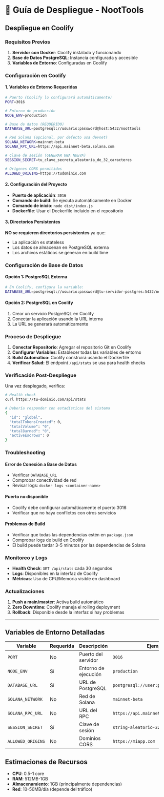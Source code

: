 # 🚀 Guía de Despliegue - NootTools

## Despliegue en Coolify

### Requisitos Previos

1. **Servidor con Docker**: Coolify instalado y funcionando
2. **Base de Datos PostgreSQL**: Instancia configurada y accesible
3. **Variables de Entorno**: Configuradas en Coolify

### Configuración en Coolify

#### 1. Variables de Entorno Requeridas

```bash
# Puerto (Coolify lo configurará automáticamente)
PORT=3016

# Entorno de producción
NODE_ENV=production

# Base de datos (REQUERIDO)
DATABASE_URL=postgresql://usuario:password@host:5432/noottools

# Red Solana (opcional, por defecto usa devnet)
SOLANA_NETWORK=mainnet-beta
SOLANA_RPC_URL=https://api.mainnet-beta.solana.com

# Clave de sesión (GENERAR UNA NUEVA)
SESSION_SECRET=tu_clave_secreta_aleatoria_de_32_caracteres

# Orígenes CORS permitidos
ALLOWED_ORIGINS=https://tudominio.com
```

#### 2. Configuración del Proyecto

- **Puerto de aplicación**: `3016`
- **Comando de build**: Se ejecuta automáticamente en Docker
- **Comando de inicio**: `node dist/index.js`
- **Dockerfile**: Usar el Dockerfile incluido en el repositorio

#### 3. Directorios Persistentes

**NO se requieren directorios persistentes** ya que:
- La aplicación es stateless
- Los datos se almacenan en PostgreSQL externa
- Los archivos estáticos se generan en build time

### Configuración de Base de Datos

#### Opción 1: PostgreSQL Externa
```bash
# En Coolify, configura la variable:
DATABASE_URL=postgresql://usuario:password@tu-servidor-postgres:5432/noottools
```

#### Opción 2: PostgreSQL en Coolify
1. Crear un servicio PostgreSQL en Coolify
2. Conectar la aplicación usando la URL interna
3. La URL se generará automáticamente

### Proceso de Despliegue

1. **Conectar Repositorio**: Agregar el repositorio Git en Coolify
2. **Configurar Variables**: Establecer todas las variables de entorno
3. **Build Automático**: Coolify construirá usando el Dockerfile
4. **Verificar Salud**: El endpoint `/api/stats` se usa para health checks

### Verificación Post-Despliegue

Una vez desplegado, verifica:

```bash
# Health check
curl https://tu-dominio.com/api/stats

# Debería responder con estadísticas del sistema
{
  "id": "global",
  "totalTokensCreated": 0,
  "totalVolume": "0",
  "totalBurned": "0",
  "activeEscrows": 0
}
```

### Troubleshooting

#### Error de Conexión a Base de Datos
- Verificar `DATABASE_URL`
- Comprobar conectividad de red
- Revisar logs: `docker logs <container-name>`

#### Puerto no disponible
- Coolify debe configurar automáticamente el puerto 3016
- Verificar que no haya conflictos con otros servicios

#### Problemas de Build
- Verificar que todas las dependencias estén en `package.json`
- Comprobar logs de build en Coolify
- El build puede tardar 3-5 minutos por las dependencias de Solana

### Monitoreo y Logs

- **Health Check**: `GET /api/stats` cada 30 segundos
- **Logs**: Disponibles en la interfaz de Coolify
- **Métricas**: Uso de CPU/Memoria visible en dashboard

### Actualizaciones

1. **Push a main/master**: Activa build automático
2. **Zero Downtime**: Coolify maneja el rolling deployment
3. **Rollback**: Disponible desde la interfaz si hay problemas

---

## Variables de Entorno Detalladas

| Variable | Requerida | Descripción | Ejemplo |
|----------|-----------|-------------|---------|
| `PORT` | No | Puerto del servidor | `3016` |
| `NODE_ENV` | Sí | Entorno de ejecución | `production` |
| `DATABASE_URL` | Sí | URL de PostgreSQL | `postgresql://user:pass@host:5432/db` |
| `SOLANA_NETWORK` | No | Red de Solana | `mainnet-beta` |
| `SOLANA_RPC_URL` | No | URL del RPC | `https://api.mainnet-beta.solana.com` |
| `SESSION_SECRET` | Sí | Clave de sesión | `string-aleatorio-32-chars` |
| `ALLOWED_ORIGINS` | No | Dominios CORS | `https://miapp.com` |

## Estimaciones de Recursos

- **CPU**: 0.5-1 core
- **RAM**: 512MB-1GB
- **Almacenamiento**: 1GB (principalmente dependencias)
- **Red**: 10-50MB/día (depende del tráfico)